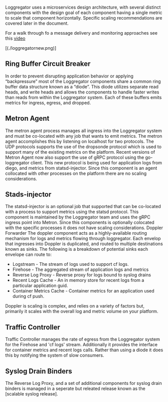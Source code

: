 
Loggregator uses a microservices design architecture, with several distinct components with the design goal of each component having a single metric to scale that component horizontally. Specific scaling recommendations are covered later in the document.

For a walk through fo a message delivery and monitoring approaches see this [video](https://www.youtube.com/watch?v=vR2wl22sU6Q)

[(./loggregatornew.png)]


 
## Ring Buffer Circuit Breaker
In order to prevent disrupting application behavior or applying “backpressure” most of the Loggregator components share a common ring buffer data structure known as a “diode”. This diode utilizes separate read heads, and write heads and allows the components to handle faster writes than reads from within the Loggregator system. Each of these buffers emits metrics for ingress, egress, and dropped. 

## Metron Agent 
The metron agent process manages all ingress into the Loggregator system and must be co-located with any job that wants to emit metrics. The metron agent accomplishes this by listening on localhost for two protocols. The UDP protocols supports the use of the dropsonde protocol which is used to support many of the existing metrics on the platform. Recent versions of Metron Agent now also support the use of gRPC protocol using the go-loggregator client. This new protocol is being used for application logs from diego, and metrics from statsd-injector. Since this component is an agent collocated with other processes on the platform there are no scaling considerations. 
 
## Stads-injector
The statsd-injector is an optional job that supported that can be co-located with a process to support metrics using the statsd protocol. This component is maintained by the Loggregator team and uses the gRPC ingress point into Metron. Since this components is optionally colocated with the specific processes it does not have scaling considerations. 
Doppler Forwarder
The doppler component acts as a highly-available routing mechanism for logs and metrics flowing through loggregator. Each envelop that ingresses into Doppler is duplicated, and routed to multiple destinations known as sinks. The following is a breakdown of potential sinks each envelope can route to:
 
 - Logstream - The stream of logs used to support cf logs. 
 - Firehose - The aggregated stream of application logs and metrics
 - Reverse Log Proxy - Reverse proxy for logs bound to syslog drains
 - Recent Logs Cache - An in memory store for recent logs from a particular application guid.
 - Container Metrics Cache - Container metrics for an application used during cf push.
 
Doppler is scaling is complex, and relies on a variety of factors but, primarily it scales with the overall log and metric volume on your platform. 
 
## Traffic Controller
Traffic Controller manages the rate of egress from the Loggregator system for the Firehose and 'cf logs' stream. Additionally it provides the interface for container metrics and recent logs calls. Rather than using a diode it does this by notifying the system of slow consumers. 

## Syslog Drain Binders
The Reverse Log Proxy, and a set of additional components for syslog drain binders is managed in a seperate but releated release known as the [scalable syslog release]. 
